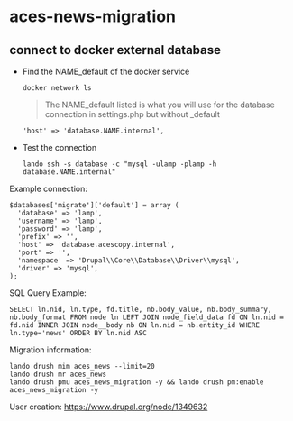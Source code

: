 # aces-news-migration

## connect to docker external database
- Find the NAME_default of the docker service

      docker network ls
     > The NAME_default listed is what you will use for the database connection in settings.php but without _default

      'host' => 'database.NAME.internal',
- Test the connection

      lando ssh -s database -c "mysql -ulamp -plamp -h database.NAME.internal"

Example connection:

    $databases['migrate']['default'] = array (
      'database' => 'lamp',
      'username' => 'lamp',
      'password' => 'lamp',
      'prefix' => '',
      'host' => 'database.acescopy.internal',
      'port' => '',
      'namespace' => 'Drupal\\Core\\Database\\Driver\\mysql',
      'driver' => 'mysql',
    );

SQL Query Example:

    SELECT ln.nid, ln.type, fd.title, nb.body_value, nb.body_summary, nb.body_format FROM node ln LEFT JOIN node_field_data fd ON ln.nid = fd.nid INNER JOIN node__body nb ON ln.nid = nb.entity_id WHERE ln.type='news' ORDER BY ln.nid ASC

Migration information:

    lando drush mim aces_news --limit=20
    lando drush mr aces_news
    lando drush pmu aces_news_migration -y && lando drush pm:enable aces_news_migration -y

User creation:
https://www.drupal.org/node/1349632

